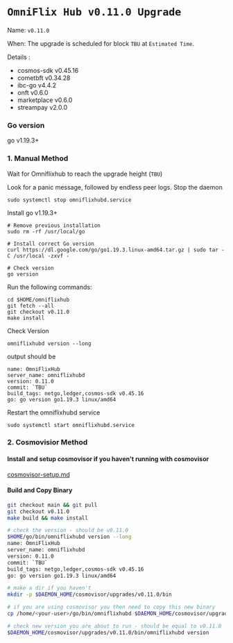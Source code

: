 # `OmniFlix Hub v0.11.0 Upgrade `

Name: `v0.11.0`

When: The upgrade is scheduled for block `TBU` at `Estimated Time`.

Details :
- cosmos-sdk v0.45.16
- cometbft v0.34.28
- ibc-go v4.4.2
- onft v0.6.0
- marketplace v0.6.0
- streampay v2.0.0

### Go version

go v1.19.3+

### 1. Manual Method
Wait for Omniflixhub to reach the upgrade height (`TBU`)

Look for a panic message, followed by endless peer logs. Stop the daemon
```
sudo systemctl stop omniflixhubd.service
```

Install go v1.19.3+
```
# Remove previous installation
sudo rm -rf /usr/local/go

# Install correct Go version
curl https://dl.google.com/go/go1.19.3.linux-amd64.tar.gz | sudo tar -C /usr/local -zxvf -

# Check version
go version
```

Run the following commands:

```
cd $HOME/omniflixhub
git fetch --all
git checkout v0.11.0
make install
```
Check Version
```
omniflixhubd version --long
```
output should be
```
name: OmniFlixHub
server_name: omniflixhubd
version: 0.11.0
commit: `TBU` 
build_tags: netgo,ledger,cosmos-sdk v0.45.16
go: go version go1.19.3 linux/amd64
```
Restart the omniflixhubd service

```
sudo systemctl start omniflixhubd.service
```

### 2. Cosmovisior Method
#### Install and setup cosmovisor if you haven't running with cosmovisor

  [cosmovisor-setup.md](https://github.com/OmniFlix/docs/blob/main/guides/mainnet/omniflixhub-1/cosmovisor-setup.md)


#### Build and Copy Binary

```bash
git checkout main && git pull
git checkout v0.11.0
make build && make install

# check the version - should be v0.11.0
$HOME/go/bin/omniflixhubd version --long
name: OmniFlixHub
server_name: omniflixhubd
version: 0.11.0
commit: `TBU`
build_tags: netgo,ledger,cosmos-sdk v0.45.16
go: go version go1.19.3 linux/amd64

# make a dir if you haven't
mkdir -p $DAEMON_HOME/cosmovisor/upgrades/v0.11.0/bin

# if you are using cosmovisor you then need to copy this new binary
cp /home/<your-user>/go/bin/omniflixhubd $DAEMON_HOME/cosmovisor/upgrades/v0.11.0/bin

# check new version you are about to run - should be equal to v0.11.0
$DAEMON_HOME/cosmovisor/upgrades/v0.11.0/bin/omniflixhubd version
